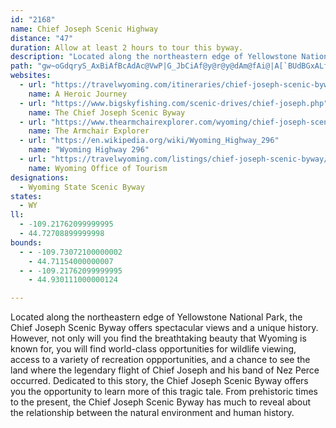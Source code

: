 ```yaml
---
id: "2168"
name: Chief Joseph Scenic Highway
distance: "47"
duration: Allow at least 2 hours to tour this byway.
description: "Located along the northeastern edge of Yellowstone National Park, the Chief Joseph Scenic Byway offers spectacular views and a unique history."
path: "gw~oGdqryS_AxBiAfBcAdAc@VwP|G_JbCiAf@y@r@y@dAm@fAi@|A[`BUdBGxALfEd@zCx@zBlAjBnAjAdv@ld@zC~BrBdCjOpV|@lBV~@h@tCFxDGlAeAlJSfD?dALlCfBzQJ`GItF]dE}DhXKfEFvKZjJXzCf@lC~GbW^jCDdAEzCs@`JEfDDxAlB|UTlAXlAbA~BvIfK~AjCrAhCbBjFtAhI^xFFlBI|ZHvAPlA|@fCn@x@xCnCb@j@x@bBrBnKJrAAzAGdAOv@Qt@Yv@i@~@iChDmAhAyAt@gVtI{OdD}@\\yB`B{KnN_A`Bc@xA_@pEHrBh@hCh@jAxAfBfE~ExBrBxAx@pEvAxAt@^v@D~@K`A]l@eA\\eJwBeSaBmA?{Jd@mB@{@Ko@SkDmB{@Ag@T[d@Kp@?t@Jp@Xj@d@f@rNhJtAP|DP|A~@d@f@j@jA\\lANpAr@zL^lB^z@hB`D`F~Gp^|ZvHzF~Ar@lAPvC?rAXn@x@Nz@OhAm@`AoAViRz@mGh@o@`@q@~@a@`AIfAEvDNpLNpAd@dAb@j@rBz@~DbAlAx@hAzAh@dBX`CM`Ca@vBmCvIs@|AcAt@mDv@_D~@y@lAYp@oAnLCz@DhAXlB`C`F`@fBF~@MzGB^t@dGTnD\\pCn@xC?zBRrIbBtMC`DO~A_@lBc@dAi@j@uB`Ac@j@_AnCy@jB}@`AoAVoASwFeFmB{@_AK}B^iBrA}@zAg@xDmBvVcApIiD|Ny@lCwFlLY~@uAhIcAvEs@rAmAlA{@^oRzDoBx@iOlHyOzBaLfFaJdGcE~AsA@{Hk@uA?eEn@aBf@cAPaWnAcGJ{F[uDqAcBwA}@][CSLc@j@Mp@?x@Jr@h@j@VF`DQrAJzNfH|A\\hCTdKJnDRvCj@dP~EvEl@z@p@Rr@?f@Ux@SPU@_@?sBsA}BaAwAIsKEyEP}APsEfA}@p@e@hAMn@c@fG[lCs@hDe@bB_@f@e@\\i@LsAKYSi@gAOkA?cAb@aEMu@i@k@[Eo@RYb@E`AjArKhA`CbAlAn@^n@Fr@IlAeApJmNx@u@j@Kn@DxCfAjB~@^z@Dn@A^g@z@[Ps@KyAs@_@KsAD]LoAxAyBdFc@lAo@tDObCSvKWfAg@|@u@ZYBy@Qu@a@qCgDy@Wq@J]ZUj@OrBW~AQt@U\\wBdCi@Zq@VaEf@Ub@I`@?l@XbAd@ZZ?bDy@lEGVEdAkAr@mAh@q@^MdAPxBfBzB?~AKj@b@Rl@Hn@Ep@Od@m@j@yAN}@?{AYs@a@o@S_AFy@l@y@|Ao@l@cAX{Hj@mHJeBQaBc@{@]{B}A}I}Io@e@mAe@_FC}Aa@mEqBcCiBiAcAOYM[KkACaCWy@SWa@Mq@RUXIv@BbATdATv@fBzCfDdEdHxEtKnOfGbGh@hAbDtJbChGdLvY~BdFnJ~Tx@xCGjDWnAo@pAm@j@cBl@_ADqAK_XsImDoB{KkIiAo@_Bw@}FmBaJ{BcAIkADg@HmA`@{ArAkAlBWr@q@jDq@nG?~BH|AVxAz@nBdA~AlCzCnBxClCrFt@fCL|@DlAS`Bs@~A_Al@c@JaA?qKoCqDiA_BMqBPkB^aFZoAd@[`@[bAArARzA`@p@nK`KZ^`@~@PlABl@?d@OxAg@rA_A~@mAPa@?aBk@eJgE{PgJuFsDkGoFqEqB_Cm@eBQ{FJmGrByCrBgC~BuM|OsAlByCfGcEpEy@hAo@pAaHpRgAhEw@pEy@jDq@rB_AzBkAvBgAxAmBjBaC|AgI|DwM`G_D~@qFd@mJk@wBCuAHgCj@yAx@cK`JsAr@aCr@oBrAmA~AkAfDm@dAkB~AkJhJcAfAgAlBuE~LmDfGe@nAgBxGi@~A_CfDcCjBaGrDsDrCcEnDaH`HsCxEwDrH{@pAsB`CoCrBoGzCaLvGoAz@sCjC{B|CoEpI_@~@cB`GsAlDyB~CcElDyAxBcAzBu@dCkGx[]rE?l@FxBp@nJBdCoBnQ}@rFgAxCqAlB_@^aCzAk@RyCb@oLj@qEd@_D|@iAj@eAx@_DjCuFlFcAtA_ExH}@jAu@r@gBl@yDPgBt@k@n@eAtAa@v@yDnMu@hBy@vAiBrBmD~BsChCwD~FoA~A}IhIqBbCyAfCqDhMyCxGoDbJi@vBi@zCc@zECpF\\fF|@tFhA`Fx@lBtAdBbE|DlAnBx@xB~BfJbD|MXvDRzHd@lEr@lCjBrFx@dDl@bFf@xGfA`FxAdD|DrGfDbHbBzExEnSv@pB~Ox^xHtM|AxDjJv`@~AfE`AlBzCxElBvDz@rDRbBBtBIlDOrAc@dB}@`Co@dAwEvFq@`Am@jAs@nByDrQyA`Ie@xCcAtJe@zBqAlD}ElJoCnH}@bDW`BO~CDxBTfCr@zC~ArErAzFlDbQn@xEHbBFhECjBaD`bA?pCTnH`Ddh@ThH?~FU~Fs@hHcC~KqJx_@_ArCi@lA{CfEeA~@sCzA{A^uANoIHcTTqCCuCSuJsBuCDwB`@mAv@iArAcD`GsEnJuHfNuAfBiAv@kJrC_DzAmSnSwExDmFfDmBp@et@nRwDrAuCfBie@~^gC~D_EzI{E`FmHxEaGfFsDfFiC~GmDjOsD~KsCnF{JzM}CrEoAzCy@~CuDnQ}Mpb@_BfI}CzMaDfIyDpGaIdHiWdSsApAmInMyI`Pi@lAeAxEiChQsArE}AxCyEfGwHvIsCpEqB`EkBxF}D~RcCzQc@rBc@vAu@nAa@b@eCnAExQUhI"
websites:
  - url: "https://travelwyoming.com/itineraries/chief-joseph-scenic-byway/"
    name: A Heroic Journey
  - url: "https://www.bigskyfishing.com/scenic-drives/chief-joseph.php"
    name: The Chief Joseph Scenic Byway
  - url: "https://www.thearmchairexplorer.com/wyoming/chief-joseph-scenic-byway.php"
    name: The Armchair Explorer
  - url: "https://en.wikipedia.org/wiki/Wyoming_Highway_296"
    name: "Wyoming Highway 296"
  - url: "https://travelwyoming.com/listings/chief-joseph-scenic-byway/"
    name: Wyoming Office of Tourism
designations:
  - Wyoming State Scenic Byway
states:
  - WY
ll:
  - -109.21762099999995
  - 44.72708899999998
bounds:
  - - -109.73072100000002
    - 44.71154000000007
  - - -109.21762099999995
    - 44.930111000000124

---
```


Located along the northeastern edge of Yellowstone National Park, the Chief Joseph Scenic Byway offers spectacular views and a unique history. However, not only will you find the breathtaking beauty that Wyoming is known for, you will find world-class opportunities for wildlife viewing, access to a variety of recreation oppportunities, and a chance to see the land where the legendary flight of Chief Joseph and his band of Nez Perce occurred. Dedicated to this story, the Chief Joseph Scenic Byway offers you the opportunity to learn more of this tragic tale. From prehistoric times to the present, the Chief Joseph Scenic Byway has much to reveal about the relationship between the natural environment and human history.
